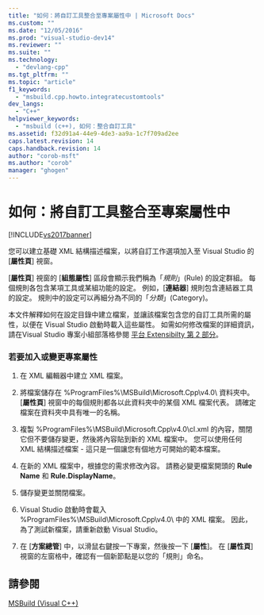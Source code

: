 ```yaml
---
title: "如何：將自訂工具整合至專案屬性中 | Microsoft Docs"
ms.custom: ""
ms.date: "12/05/2016"
ms.prod: "visual-studio-dev14"
ms.reviewer: ""
ms.suite: ""
ms.technology: 
  - "devlang-cpp"
ms.tgt_pltfrm: ""
ms.topic: "article"
f1_keywords: 
  - "msbuild.cpp.howto.integratecustomtools"
dev_langs: 
  - "C++"
helpviewer_keywords: 
  - "msbuild (c++), 如何：整合自訂工具"
ms.assetid: f32d91a4-44e9-4de3-aa9a-1c7f709ad2ee
caps.latest.revision: 14
caps.handback.revision: 14
author: "corob-msft"
ms.author: "corob"
manager: "ghogen"
---
```

# 如何：將自訂工具整合至專案屬性中
[!INCLUDE[vs2017banner](../assembler/inline/includes/vs2017banner.md)]

您可以建立基礎 XML 結構描述檔案，以將自訂工作選項加入至 Visual Studio 的 \[**屬性頁**\] 視窗。  
  
 \[**屬性頁**\] 視窗的 \[**組態屬性**\] 區段會顯示我們稱為「*規則*」\(Rule\) 的設定群組。  每個規則各包含某項工具或某組功能的設定。  例如，\[**連結器**\] 規則包含連結器工具的設定。  規則中的設定可以再細分為不同的「*分類*」\(Category\)。  
  
 本文件解釋如何在設定目錄中建立檔案，並讓該檔案包含您的自訂工具所需的屬性，以便在 Visual Studio 啟動時載入這些屬性。  如需如何修改檔案的詳細資訊，請在Visual Studio 專案小組部落格參閱 [平台 Extensibilty 第 2 部分](http://go.microsoft.com/fwlink/?LinkID=191489)。  
  
### 若要加入或變更專案屬性  
  
1.  在 XML 編輯器中建立 XML 檔案。  
  
2.  將檔案儲存在 %ProgramFiles%\\MSBuild\\Microsoft.Cpp\\v4.0\\ 資料夾中。  \[**屬性頁**\] 視窗中的每個規則都各以此資料夾中的某個 XML 檔案代表。  請確定檔案在資料夾中具有唯一的名稱。  
  
3.  複製 %ProgramFiles%\\MSBuild\\Microsoft.Cpp\\v4.0\\cl.xml 的內容，關閉它但不要儲存變更，然後將內容貼到新的 XML 檔案中。  您可以使用任何 XML 結構描述檔案 \- 這只是一個讓您有個地方可開始的範本檔案。  
  
4.  在新的 XML 檔案中，根據您的需求修改內容。  請務必變更檔案開頭的 **Rule Name** 和 **Rule.DisplayName**。  
  
5.  儲存變更並關閉檔案。  
  
6.  Visual Studio 啟動時會載入 %ProgramFiles%\\MSBuild\\Microsoft.Cpp\\v4.0\\ 中的 XML 檔案。  因此，為了測試新檔案，請重新啟動 Visual Studio。  
  
7.  在 \[**方案總管**\] 中，以滑鼠右鍵按一下專案，然後按一下 \[**屬性**\]。  在 \[**屬性頁**\] 視窗的左窗格中，確認有一個新節點是以您的「規則」命名。  
  
## 請參閱  
 [MSBuild \(Visual C\+\+\)](../build/msbuild-visual-cpp.md)